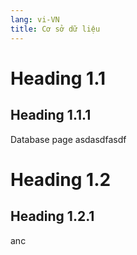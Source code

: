 ```yaml
---
lang: vi-VN
title: Cơ sở dữ liệu
---
```


<!-- [[toc]] -->

# Heading 1.1

## Heading 1.1.1

Database page asdasdfasdf

# Heading 1.2

## Heading 1.2.1

anc
